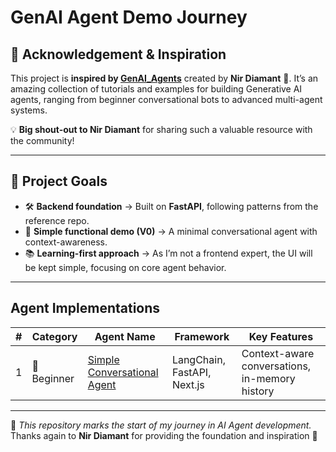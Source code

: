 # GenAI Agent Demo Journey

## 🙌 Acknowledgement & Inspiration

This project is **inspired by [GenAI\_Agents](https://github.com/NirDiamant/GenAI_Agents/tree/main)** created by **Nir Diamant** 🌟.
It’s an amazing collection of tutorials and examples for building Generative AI agents, ranging from beginner conversational bots to advanced multi-agent systems.

💡 **Big shout-out to Nir Diamant** for sharing such a valuable resource with the community!

---

## 🎯 Project Goals

* 🛠 **Backend foundation** → Built on **FastAPI**, following patterns from the reference repo.
* 🌱 **Simple functional demo (V0)** → A minimal conversational agent with context-awareness.
* 📚 **Learning-first approach** → As I’m not a frontend expert, the UI will be kept simple, focusing on core agent behavior.

---

## Agent Implementations

| #️   | Category | Agent Name                |  Framework | Key Features                                     |
| --- | ---------- | --------------------------- | ----------- | -------------------------------------------------- |
| 1   | 🌱 Beginner | [Simple Conversational Agent](https://github.com/NirDiamant/GenAI_Agents/tree/main) | LangChain, FastAPI, Next.js   | Context-aware conversations, in-memory history |

---

💬 *This repository marks the start of my journey in AI Agent development.*
Thanks again to **Nir Diamant** for providing the foundation and inspiration 🙏
